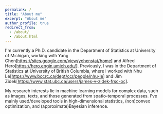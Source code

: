 ```yaml
---
permalink: /
title: "About me"
excerpt: "About me"
author_profile: true
redirect_from: 
  - /about/
  - /about.html
---
```


I'm currently a Ph.D. candidate in the Department of Statistics at University of Michigan, working with Yang Chen[https://sites.google.com/view/ychenstat/home] and Alfred Hero[https://hero.engin.umich.edu/]. Previously, I was in the Department of Statistics at University of British Columbia, where I worked with Nhu Le[https://www.bccrc.ca/dept/ccr/people/nhu-le] and Jim Zidek[https://www.stat.ubc.ca/users/james-v-zidek-frsc-oc].

My research interests lie in machine learning models for complex data, such as images, texts, and those generated from spatio-temporal processes. I've mainly used/developed tools in high-dimensional statistics, (non)convex optimization, and (approximate)Bayesian inference.
